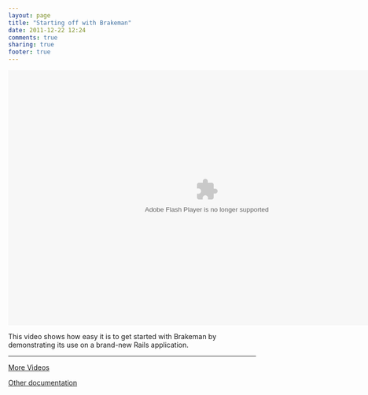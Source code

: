```yaml
---
layout: page
title: "Starting off with Brakeman"
date: 2011-12-22 12:24
comments: true
sharing: true
footer: true
---
```


<center><OBJECT CLASSID="clsid:D27CDB6E-AE6D-11cf-96B8-444553540000" WIDTH="808" HEIGHT="519" CODEBASE="http://active.macromedia.com/flash5/cabs/swflash.cab#version=7,0,0,0">
<PARAM NAME=movie VALUE="brakeman-intro.swf">
<PARAM NAME=play VALUE=false>
<PARAM NAME=loop VALUE=false>
<PARAM NAME=wmode VALUE=transparent>
<PARAM NAME=quality VALUE=high>

<EMBED SRC="/video/brakeman-intro.swf" WIDTH=808 HEIGHT=519 quality=high loop=false wmode=transparent TYPE="application/x-shockwave-flash" PLUGINSPAGE="http://www.macromedia.com/shockwave/download/index.cgi?P1_Prod_Version=ShockwaveFlash">
</EMBED></OBJECT></center>

<SCRIPT src='/javascript/brakeman-intro.js'></script>

This video shows how easy it is to get started with Brakeman by demonstrating its use on a brand-new Rails application.

---
[More Videos](/docs/video)


[Other documentation](/docs)
